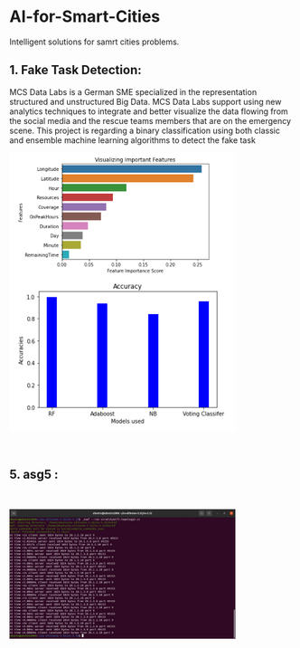 # AI-for-Smart-Cities
Intelligent solutions for samrt cities problems.

## 1. Fake Task Detection:

MCS Data Labs is a German SME specialized in the representation structured and unstructured Big Data. 
MCS Data Labs support using new analytics techniques to integrate and better visualize the data flowing from the social media and the rescue teams members that are on the emergency scene.
This project is regarding a binary classification using both classic and ensemble machine learning algorithms to detect the fake task
<p float="center">
  <img src="https://github.com/khadija267/AI-for-Smart-Cities/blob/main/images/1.png?raw=true" width="400" /> 
    <img src="https://github.com/khadija267/AI-for-Smart-Cities/blob/main/images/2.png?raw=true" width="400" /> 
</p>
<br>

## 5. asg5 :

<br>
<p float="center">
<img src="https://github.com/khadija267/AI-for-Smart-Cities/blob/main/images/2.jpeg?raw=true" width="400" /> 
</p>
